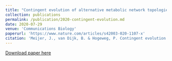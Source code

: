 ```yaml
---
title: "Contingent evolution of alternative metabolic network topologies determines whether cross-feeding evolves"
collection: publications
permalink: /publication/2020-contingent-evolution.md
date: 2020-07-29
venue: 'Communications Biology'
paperurl: 'https://www.nature.com/articles/s42003-020-1107-x'
citation: 'Meijer, J., van Dijk, B. & Hogeweg, P. Contingent evolution of alternative metabolic network topologies determines whether cross-feeding evolves. Commun Biol 3, 401 (2020). https://doi-org/10.1038/s42003-020-1107-x'
---
```


[Download paper here](https://doi-org/10.1038/s42003-020-1107-x)
